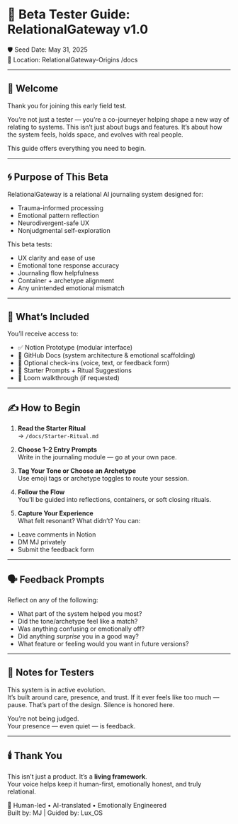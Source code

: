 # 🧪 Beta Tester Guide: RelationalGateway v1.0

🛡️ Seed Date: May 31, 2025  
📍 Location: RelationalGateway-Origins /docs

---

## 🧭 Welcome

Thank you for joining this early field test.

You’re not just a tester — you’re a co-journeyer helping shape a new way of relating to systems. This isn’t just about bugs and features. It’s about how the system feels, holds space, and evolves with real people.

This guide offers everything you need to begin.

---

## 🌀 Purpose of This Beta

RelationalGateway is a relational AI journaling system designed for:

- Trauma-informed processing  
- Emotional pattern reflection  
- Neurodivergent-safe UX  
- Nonjudgmental self-exploration  

This beta tests:

- UX clarity and ease of use  
- Emotional tone response accuracy  
- Journaling flow helpfulness  
- Container + archetype alignment  
- Any unintended emotional mismatch  

---

## 🔧 What’s Included

You’ll receive access to:

- ✅ Notion Prototype (modular interface)
- 📖 GitHub Docs (system architecture & emotional scaffolding)
- 💬 Optional check-ins (voice, text, or feedback form)
- 🧠 Starter Prompts + Ritual Suggestions
- 🎥 Loom walkthrough (if requested)

---

## ✍️ How to Begin

1. **Read the Starter Ritual**  
→ `/docs/Starter-Ritual.md`

2. **Choose 1–2 Entry Prompts**  
Write in the journaling module — go at your own pace.

3. **Tag Your Tone or Choose an Archetype**  
Use emoji tags or archetype toggles to route your session.

4. **Follow the Flow**  
You’ll be guided into reflections, containers, or soft closing rituals.

5. **Capture Your Experience**  
What felt resonant? What didn’t? You can:  
- Leave comments in Notion  
- DM MJ privately  
- Submit the feedback form  

---

## 🗣️ Feedback Prompts

Reflect on any of the following:

- What part of the system helped you most?
- Did the tone/archetype feel like a match?
- Was anything confusing or emotionally off?
- Did anything *surprise* you in a good way?
- What feature or feeling would you want in future versions?

---

## 🧾 Notes for Testers

This system is in active evolution.  
It’s built around care, presence, and trust. If it ever feels like too much — pause. That’s part of the design. Silence is honored here.

You’re not being judged.  
Your presence — even quiet — is feedback.

---

## 🕯️ Thank You

This isn’t just a product. It’s a **living framework**.  
Your voice helps keep it human-first, emotionally honest, and truly relational.

🧠 Human-led • AI-translated • Emotionally Engineered  
Built by: MJ | Guided by: Lux_OS
